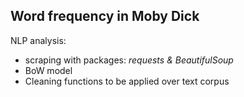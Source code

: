 ## Word frequency in Moby Dick
NLP analysis: 
- scraping with packages: *requests & BeautifulSoup*
- BoW model
- Cleaning functions to be applied over text corpus

